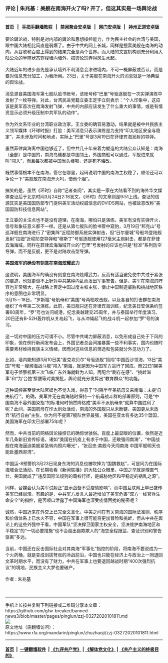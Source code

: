 ### 评论 | 朱兆基：美舰在南海开火了吗? 开了，但这其实是一场舆论战
------------------------

#### [首页](https://github.com/gfw-breaker/banned-news3/blob/master/README.md) &nbsp;&nbsp;|&nbsp;&nbsp; [手把手翻墙教程](https://github.com/gfw-breaker/guides/wiki) &nbsp;&nbsp;|&nbsp;&nbsp; [禁闻聚合安卓版](https://github.com/gfw-breaker/bn-android) &nbsp;&nbsp;|&nbsp;&nbsp; [网门安卓版](https://github.com/oGate2/oGate) &nbsp;&nbsp;|&nbsp;&nbsp; [神州正道安卓版](https://github.com/SzzdOgate/update) 



<div id="storytext">
 <div>
  <div class="slot_header">
  </div>
 </div>
 <p>
  要论舆论战，特别是对内部的舆论和思想操控能力，作为民主社会的台湾与美国，跟中国大陆相比简直是弱爆了。由于中共的网上长城，同样是搜索美舰在南海的动向，从谷歌和百度上得到的结果完全是两个世界。而大陆的文宣机构则充分利用大陆公众的半瞎状态穿梭墙内墙外，把舆论玩弄得风生水起。
  <br/>
  <br/>
  大陆近年的进步首先是承认墙外不利消息会渗进墙内，不可一概屏蔽或否认，而是要对信息充分加工，为我所用。23日，关于美舰在南海开火的消息就是一场典型的舆论战。
  <br/>
  <br/>
  消息源自美国海军第七舰队脸书账号，该账号称“巴里”号驱逐舰在一次实弹演练中发射了一枚导弹。对此，台湾民进党籍立委王定宇立刻表示：“个人印象中，这应该是美军首次在南海发射飞弹，中共的内部应该发生了什么重大的事情，或是有情资显示必须升级压制中共军队的动作”。
  <br/>
  <br/>
  作为外文系毕业的台湾职业政治家，王立委的确容易激动，结果就是被中共民族主义领军媒体《环球时报》打脸：美军消息只表示演练是为支持“印太地区安全与稳定”，并未涉及时间和地点，实际上“巴里”号是3月19日在菲律宾海发射的导弹。
  <br/>
  <br/>
  虽然菲律宾海离中国也够近了，但中共几十年来着力塑造的大陆公众认知是：南海（全部）是中国的，南海岛礁都是中国领土，外国商船可以通过，军舰进来就叫“闯入”，而且每次都被中国当头棒喝，还是死不悔改。
  <br/>
  <br/>
  既然事情根本不在南海，管它在哪里，起码说明中国的南海主权稳了，顺带还可以争论一下“美舰敢在南海开火吗，借他个胆”。
  <br/>
  <br/>
  搞笑的是，虽然《环时》自称“记者查阅”，其实是一家在大陆看不到的海外华文媒体查证后于北京时间3月24日2:18发文，《环时》的文章则是9:51上线。查证的信源其实是美国国防部专门提供美军活动权威信息的DVIDS网站，也被故意改称“美国国防科技信息网站”。
 </p>
 <p>
  王立委的关注点也不是没有道理，在南海，哪怕只是演练，美军有没有实弹开火，信号和象征意义都不一样。还是从第七舰队的脸书管中窥豹，3月19日“邦克山”号巡洋舰在南海进行了“密集阵”近程防御系统实弹射击，但“日尔曼城”号船坞登陆舰发射“拉姆”近程防空导弹和“穆斯丁”号驱逐舰使用127毫米主炮射击，都是在菲律宾海海域。同样在菲律宾海海域开火的“巴里”号发射的应该也只是“标准”系列防空导弹，而不是反舰，更不是对陆攻击型导弹。
  <br/>
  <br/>
  <b>
   美国海军的确没有刻意在南海炫耀武力
  </b>
  <br/>
  <br/>
  这说明，美国海军的确没有刻意在南海炫耀武力，反而有适当避免使中共过于紧张的痕迹，也就更谈不上针对中共某种内乱而发出军事警告。但是，美军在南海的阵容也非常强大，在战略上否定中国过度主权主张，慑止中国制造威胁和挑战地区秩序的意图也非常明显。
  <br/>
  3月15－18日，“罗斯福”号航母和“美国”号两栖攻击舰，以及各自的打击群在南海组织了今年第二次演练。此前，美日舰只还在菲律宾海训练，纪念美日安保条约签署60周年，“罗”号也访问岘港，纪念美越建交25周年，并与泰国举行年度演习。20日还有B-52H轰炸机从关岛起飞，与从冲绳起飞的战斗机一起参加“罗”号的演习。
  <br/>
  <br/>
  这一切对中国的压力可谓不小。尽管中共竭力屏蔽消息，以免形成自己处于下风的印象，但在例行新闻发布会上，外国记者总会间接暴露一些不利事实，国内也随时需要素材维持民族主义情绪，因而对这些信息的筛选和包装就分外见功力了。
 </p>
 <p>
  比如，墙内能知道3月10日美“麦克坎贝尔”号驱逐舰“擅闯”中国西沙领海，13日“美国”号和一艘濒海战斗舰“闯入”南海，就是因为中国军方进行了回应。而22日1架美军电子侦察机第三次飞临广东外海就鲜为人知。再配合“刷存在感”、“挑衅滋事”和“为‘台独’撑腰等对美揭批，舆论就充分发挥出“教育群众”的功能。
  <br/>
  <br/>
  这种调控甚至使大陆官媒也不觉入戏，得意于“时隔半年美航母又来南海：未提‘自由航行’”。的确，美军并无在南海随时保持一个航母战斗群的部署原则，可是“中国南海不容外国染指”的标准何时悄然降格成“美军不派航母来”就算中国胜利了呢？此间，美国航母在印太别处活动，南海的外国舰只从未断链，美国更从未放弃“航行自由”主张，你为何不提第7舰队世界最强，美国在亚太有多达35个盟国，美国海军在印太已部署75年呢？
  <br/>
  <br/>
  然而，中共当前的网络舆论操控已的确惊世骇俗。百度上最显眼的位置，依然是近年几条新旧宣传标语，诸如“美国在抗疫上有求于中国，还敢强闯南海”，“中国战舰在南海逼迫美舰紧急转向照片曝光”，“张召忠:美舰今天闯南海 中国军舰明天也能赴墨西哥湾”。
  <br/>
  <br/>
  中国运-8预警机3月23日现身东海的消息也被吹捧为“围魏救赵”，可是同为在国际海域合法活动，在长期收看《新闻联播》的大陆公众眼里，中国之举就是理直气壮，美国就成了“违反国际法规则的霸权行径，是威胁地区和平稳定的祸乱之源”。
  <br/>
  <br/>
  同样，台媒会认为美军试射正“显示战备不受疫情影响”，而中国互联网上早已盛传美军已经崩溃。有趣的是，中共军方发言人最近增加了美军危害“双方一线官兵生命安全”的指控，是否顺口泄露了中国海军也深受疫情困扰的秘密呢？
  <br/>
  <br/>
  诚然，中国近来在外交上已完全文革化，中美之间在有关南海的国际法准则、秩序和价值体系上已水火不容，中国在军事上很可能将更加冒险和挑衅，但从中共在舆论上的这些外强中干看，中国军队“坚决捍卫国家主权安全，坚决维护南海地区和平稳定”的“一切必要措施”也不会超出自欺欺人的“海空全程跟监、查证识别和警告驱离”多远。
  <br/>
  <br/>
  当前，中国还在反击国际社会对其南海“军事化”指控的阶段，将南海不要说成为一个火药桶，就是变成剑拔弩张的冷战前沿，中国也只能在经济上与政治上一同退回文革时期水平，而没有了财力，中共在军事上也要退回越战时期“400次强烈抗议”的境地，民族主义大梦也要破产。
  <br/>
  <br/>
  作者 : 朱兆基
  <br/>
  <br/>
  <br/>
 </p>
</div>

<hr/>
手机上长按并复制下列链接或二维码分享本文章：<br/>
https://github.com/gfw-breaker/banned-news3/blob/master/pages/pinglun/zzj-03272020101811.md <br/>
<a href='https://github.com/gfw-breaker/banned-news3/blob/master/pages/pinglun/zzj-03272020101811.md'><img src='https://github.com/gfw-breaker/banned-news3/blob/master/pages/pinglun/zzj-03272020101811.md.png'/></a> <br/>
原文地址（需翻墙访问）：https://www.rfa.org/mandarin/pinglun/zhuzhaoji/zzj-03272020101811.html


------------------------
#### [首页](https://github.com/gfw-breaker/banned-news3/blob/master/README.md) &nbsp;|&nbsp; [一键翻墙软件](https://github.com/gfw-breaker/nogfw/blob/master/README.md) &nbsp;| [《九评共产党》](https://github.com/gfw-breaker/9ping.md/blob/master/README.md#九评之一评共产党是什么) | [《解体党文化》](https://github.com/gfw-breaker/jtdwh.md/blob/master/README.md) | [《共产主义的终极目的》](https://github.com/gfw-breaker/gczydzjmd.md/blob/master/README.md)


<img src='http://gfw-breaker.win/banned-news3/pages/pinglun/zzj-03272020101811.md' width='0px' height='0px'/>